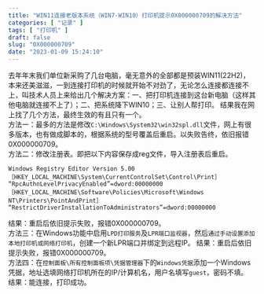```yaml
---
title: "WIN11连接老版本系统（WIN7-WIN10）打印机提示0X000000709的解决方法"
categories: [ "记录" ]
tags: [ "打印机" ]
draft: false
slug: "0X000000709"
date: "2023-01-09 15:24:10"
---
```


去年年末我们单位新采购了几台电脑，毫无意外的全部都是预装WIN11(22H2)，本来还美滋滋，一到连接打印机的时候就开始不对劲了，无论怎么连接都连接不上，叫技术人员上来给出几个解决方案：一、把打印机连接到这台新电脑（这样其他电脑就连接不上了）；二、把系统降下WIN10；三、让别人帮打印。
结果我在网上找了几个方法，最终生效的有且只有一个。
<br>
方法一：最多的方法是修改`C:\Windows\System32\win32spl.dll`文件，网上有很多版本，也有做成脚本的，根据系统的型号覆盖后重启。以失败告终，依旧报错0X000000709。
<br>
方法二：修改注册表。即把以下内容保存成reg文件，导入注册表后重启。
```
Windows Registry Editor Version 5.00
［HKEY_LOCAL_MACHINE\System\CurrentControlSet\Control\Print］
“RpcAuthnLevelPrivacyEnabled”=dword:00000000
［HKEY_LOCAL_MACHINE\Software\Policies\Microsoft\Windows NT\Printers\PointAndPrint］
“RestrictDriverInstallationToAdministrators”=dword:00000000
```
结果：重启后依旧提示失败，报错0X000000709。
<br>
方法三：在Windows功能中启用`LPD打印服务`及`LPR端口监视器`，然后`通过手动设置添加本地打印机或网络打印机`，创建一个新LPR端口并绑定到远程IP。
结果：重启后依旧提示失败，报错0X000000709。
<br>
方法四：在`控制面板\所有控制面板项\凭据管理器`下的`Windows凭据`添加一个Windows凭据，地址选填网络打印机所在的IP/计算机名，用户名填写`guest`，密码不填。
结果：能连接，打印成功。
